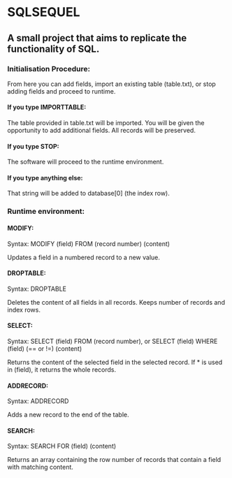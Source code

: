 # SQLSEQUEL

## A small project that aims to replicate the functionality of SQL.

### Initialisation Procedure:

From here you can add fields, import an existing table (table.txt), or stop adding fields and proceed to runtime.

#### If you type IMPORTTABLE:

The table provided in table.txt will be imported. You will be given the opportunity to add additional fields. All records will be preserved.

#### If you type STOP:

The software will proceed to the runtime environment.

#### If you type anything else:

That string will be added to database[0] (the index row).

### Runtime environment:

#### MODIFY:

Syntax: MODIFY (field) FROM (record number) (content)

Updates a field in a numbered record to a new value.

#### DROPTABLE:

Syntax: DROPTABLE

Deletes the content of all fields in all records. Keeps number of records and index rows.

#### SELECT:

Syntax: SELECT (field) FROM (record number), or SELECT (field) WHERE (field) (== or !=) (content)

Returns the content of the selected field in the selected record. If * is used in (field), it returns the whole records.

#### ADDRECORD:

Syntax: ADDRECORD

Adds a new record to the end of the table.

#### SEARCH:

Syntax: SEARCH FOR (field) (content)

Returns an array containing the row number of records that contain a field with matching content.